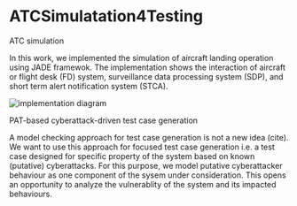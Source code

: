 # ATCSimulatation4Testing
ATC simulation

In this work, we implemented the simulation of aircraft landing operation using JADE framewok. The implementation shows the interaction of aircraft or flight desk (FD) system, surveillance data processing system (SDP), and short term alert notification system (STCA). 

![implementation diagram](https://github.com/zele-git/ATCSimulation4Testing/blob/master/imp_diagram.png)

PAT-based cyberattack-driven test case generation 

A model checking approach for test case generation is not a new idea (cite). We want to use this approach for focused test case generation i.e. a test case designed for specific property of the system based on known (putative) cyberattacks. For this purpose, we model putative cyberattacker behaviour as one component of the sysem under consideration. This opens an opportunity to analyze the vulnerablity of the system and its impacted behaviours.  

